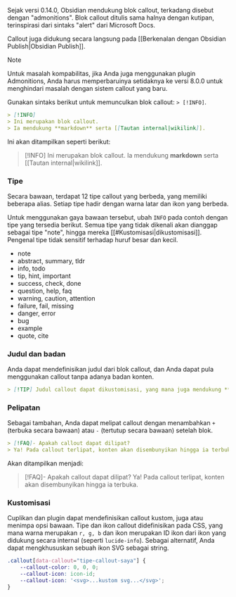 Sejak versi 0.14.0, Obsidian mendukung blok callout, terkadang disebut dengan "admonitions". Blok callout ditulis sama halnya dengan kutipan, terinspirasi dari sintaks "alert" dari Microsoft Docs.

Callout juga didukung secara langsung pada [[Berkenalan dengan Obsidian Publish|Obsidian Publish]].

> [!NOTE]
> Untuk masalah kompabilitas, jika Anda juga menggunakan plugin Admonitions, Anda harus memperbaruinya setidaknya ke versi 8.0.0 untuk menghindari masalah dengan sistem callout yang baru.

Gunakan sintaks berikut untuk memunculkan blok callout: `> [!INFO]`.

```markdown
> [!INFO]
> Ini merupakan blok callout.
> Ia mendukung **markdown** serta [[Tautan internal|wikilink]].
```

Ini akan ditampilkan seperti berikut:

> [!INFO]
> Ini merupakan blok callout.
> Ia mendukung **markdown** serta [[Tautan internal|wikilink]].

### Tipe

Secara bawaan, terdapat 12 tipe callout yang berbeda, yang memiliki beberapa alias. Setiap tipe hadir dengan warna latar dan ikon yang berbeda.

Untuk menggunakan gaya bawaan tersebut, ubah `INFO` pada contoh dengan tipe yang tersedia berikut. Semua tipe yang tidak dikenali akan dianggap sebagai tipe "note", hingga mereka [[#Kustomisasi|dikustomisasi]]. Pengenal tipe tidak sensitif terhadap huruf besar dan kecil.

- note
- abstract, summary, tldr
- info, todo
- tip, hint, important
- success, check, done
- question, help, faq
- warning, caution, attention
- failure, fail, missing
- danger, error
- bug
- example
- quote, cite

### Judul dan badan

Anda dapat mendefinisikan judul dari blok callout, dan Anda dapat pula menggunakan callout tanpa adanya badan konten.

```markdown
> [!TIP] Judul callout dapat dikustomisasi, yang mana juga mendukung **markdown**!
```

### Pelipatan

Sebagai tambahan, Anda dapat melipat callout dengan menambahkan `+` (terbuka secara bawaan) atau `-` (tertutup secara bawaan) setelah blok.

```markdown
> [!FAQ]- Apakah callout dapat dilipat?
> Ya! Pada callout terlipat, konten akan disembunyikan hingga ia terbuka.
```

Akan ditampilkan menjadi:

> [!FAQ]- Apakah callout dapat dilipat?
> Ya! Pada callout terlipat, konten akan disembunyikan hingga ia terbuka.

### Kustomisasi

Cuplikan dan plugin dapat mendefinisikan callout kustom, juga atau menimpa opsi bawaan. Tipe dan ikon callout didefinisikan pada CSS, yang mana warna merupakan `r, g, b` dan ikon merupakan ID ikon dari ikon yang didukung secara internal (seperti `lucide-info`). Sebagai alternatif, Anda dapat mengkhususkan sebuah ikon SVG sebagai string.

```CSS
.callout[data-callout="tipe-callout-saya"] {
    --callout-color: 0, 0, 0;
    --callout-icon: icon-id;
    --callout-icon: '<svg>...kustom svg...</svg>';
}
```
